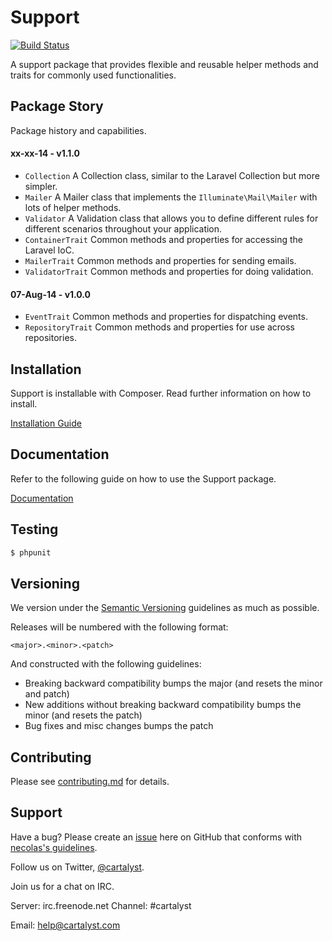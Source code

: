 # Support

[![Build Status](http://ci.cartalyst.com/build-status/svg/18)](http://ci.cartalyst.com/build-status/view/18)

A support package that provides flexible and reusable helper methods and traits for commonly used functionalities.

## Package Story

Package history and capabilities.

#### xx-xx-14 - v1.1.0

- `Collection` A Collection class, similar to the Laravel Collection but more simpler.
- `Mailer` A Mailer class that implements the `Illuminate\Mail\Mailer` with lots of helper methods.
- `Validator` A Validation class that allows you to define different rules for different scenarios throughout your application.
- `ContainerTrait` Common methods and properties for accessing the Laravel IoC.
- `MailerTrait` Common methods and properties for sending emails.
- `ValidatorTrait` Common methods and properties for doing validation.

#### 07-Aug-14 - v1.0.0

- `EventTrait` Common methods and properties for dispatching events.
- `RepositoryTrait` Common methods and properties for use across repositories.

## Installation

Support is installable with Composer. Read further information on how to install.

[Installation Guide](https://cartalyst.com/manual/support/1.1#installation)

## Documentation

Refer to the following guide on how to use the Support package.

[Documentation](https://cartalyst.com/manual/support/1.1)

## Testing

```bash
$ phpunit
```

## Versioning

We version under the [Semantic Versioning](http://semver.org/) guidelines as much as possible.

Releases will be numbered with the following format:

`<major>.<minor>.<patch>`

And constructed with the following guidelines:

* Breaking backward compatibility bumps the major (and resets the minor and patch)
* New additions without breaking backward compatibility bumps the minor (and resets the patch)
* Bug fixes and misc changes bumps the patch

## Contributing

Please see [contributing.md](contributing.md) for details.

## Support

Have a bug? Please create an [issue](https://github.com/cartalyst/support/issues) here on GitHub that conforms with [necolas's guidelines](https://github.com/necolas/issue-guidelines).

Follow us on Twitter, [@cartalyst](http://twitter.com/cartalyst).

Join us for a chat on IRC.

Server: irc.freenode.net
Channel: #cartalyst

Email: help@cartalyst.com
